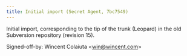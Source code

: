 ```yaml
---
title: Initial import (Secret Agent, 7bc7549)
---
```


Initial import, corresponding to the tip of the trunk (Leopard) in the old Subversion repository (revision 15).

Signed-off-by: Wincent Colaiuta &lt;win@wincent.com&gt;
